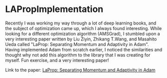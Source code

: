# LAPropImplementation

Recently I was working my way through a lot of deep learning books, and the subject of optimization came up, which I always found interesting. 
While looking for a different optimization algorithm (AMSGrad), 
I stumbled upon a very interesting paper written by Liu Ziyin, Zhikang T.Wang, and Masahito Ueda called "LaProp: Separating Momentum and Adaptivity in Adam". 
Having implemented Adam from scratch earlier, I noticed the similarities and thought why not add this algorithm to the library that I was creating for myself. Fun exercise, and a very interesting paper!

Link to the paper: [LaProp: Separating Momentum and Adaptivity in Adam](https://arxiv.org/pdf/2002.04839.pdf.)
